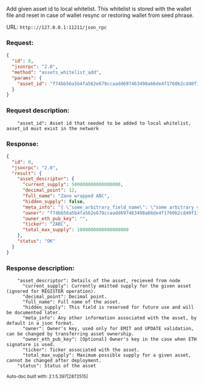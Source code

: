 Add given asset id to local whitelist. This whitelist is stored with the wallet file and reset in case of wallet resync or restoring wallet from seed phrase.

URL: ```http:://127.0.0.1:11211/json_rpc```
### Request: 
```json
{
  "id": 0,
  "jsonrpc": "2.0",
  "method": "assets_whitelist_add",
  "params": {
    "asset_id": "f74bb56a5b4fa562e679ccaadd697463498a66de4f1760b2cd40f11c3a00a7a8"
  }
}
```
### Request description: 
```
    "asset_id": Asset id that needed to be added to local whitelist, asset_id must exist in the network

```
### Response: 
```json
{
  "id": 0,
  "jsonrpc": "2.0",
  "result": {
    "asset_descriptor": {
      "current_supply": 500000000000000000,
      "decimal_point": 12,
      "full_name": "Zano wrapped ABC",
      "hidden_supply": false,
      "meta_info": "{ \"some_arbitrary_field_name\": \"some arbitrary value\"}",
      "owner": "f74bb56a5b4fa562e679ccaadd697463498a66de4f1760b2cd40f11c3a00a7a8",
      "owner_eth_pub_key": "",
      "ticker": "ZABC",
      "total_max_supply": 1000000000000000000
    },
    "status": "OK"
  }
}
```
### Response description: 
```
    "asset_descriptor": Details of the asset, recieved from node
      "current_supply": Currently emitted supply for the given asset (ignored for REGISTER operation).
      "decimal_point": Decimal point.
      "full_name": Full name of the asset.
      "hidden_supply": This field is reserved for future use and will be documented later.
      "meta_info": Any other information associated with the asset, by default in a json format.
      "owner": Owner's key, used only for EMIT and UPDATE validation, can be changed by transferring asset ownership.
      "owner_eth_pub_key": [Optional] Owner's key in the case when ETH signature is used.
      "ticker": Ticker associated with the asset.
      "total_max_supply": Maximum possible supply for a given asset, cannot be changed after deployment.
    "status": Status of the asset

```
<sub>Auto-doc built with: 2.1.5.397[2872515]</sub>
